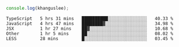 ```js
console.log(khanguslee);
```

<!--START_SECTION:waka-->
```text
TypeScript   5 hrs 31 mins   ██████████░░░░░░░░░░░░░░░   40.33 % 
JavaScript   4 hrs 47 mins   ████████▓░░░░░░░░░░░░░░░░   34.98 % 
JSX          1 hr 27 mins    ██▓░░░░░░░░░░░░░░░░░░░░░░   10.68 % 
Other        1 hr 5 mins     ██░░░░░░░░░░░░░░░░░░░░░░░   08.02 % 
LESS         28 mins         █░░░░░░░░░░░░░░░░░░░░░░░░   03.45 % 
```
<!--END_SECTION:waka-->

<!--
**khanguslee/khanguslee** is a ✨ _special_ ✨ repository because its `README.md` (this file) appears on your GitHub profile.

Here are some ideas to get you started:

- 🔭 I’m currently working on ...
- 🌱 I’m currently learning ...
- 👯 I’m looking to collaborate on ...
- 🤔 I’m looking for help with ...
- 💬 Ask me about ...
- 📫 How to reach me: ...
- 😄 Pronouns: ...
- ⚡ Fun fact: ...
-->
